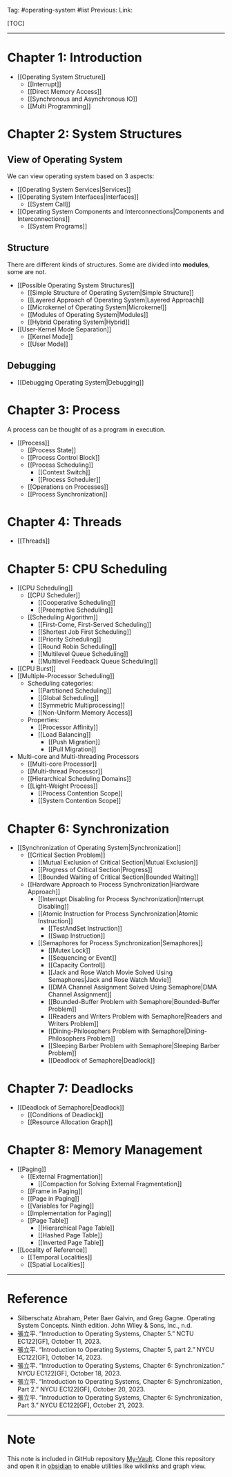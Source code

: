 Tag: #operating-system #list 
Previous: 
Link: 

[TOC]

---

# Chapter 1: Introduction

- [[Operating System Structure]]
	- [[Interrupt]]
	- [[Direct Memory Access]]
	- [[Synchronous and Asynchronous IO]]
	- [[Multi Programming]]

# Chapter 2: System Structures

## View of Operating System

We can view operating system based on 3 aspects:

- [[Operating System Services|Services]]
- [[Operating System Interfaces|Interfaces]]
	- [[System Call]]
- [[Operating System Components and Interconnections|Components and Interconnections]]
	- [[System Programs]]

## Structure

There are different kinds of structures. Some are divided into **modules**, some are not.

- [[Possible Operating System Structures]]
	- [[Simple Structure of Operating System|Simple Structure]]
	- [[Layered Approach of Operating System|Layered Approach]]
	- [[Microkernel of Operating System|Microkernel]]
	- [[Modules of Operating System|Modules]]
	- [[Hybrid Operating System|Hybrid]]
- [[User-Kernel Mode Separation]]
	- [[Kernel Mode]]
	- [[User Mode]]

## Debugging

- [[Debugging Operating System|Debugging]]

# Chapter 3: Process

A process can be thought of as a program in execution.

- [[Process]]
	- [[Process State]]
	- [[Process Control Block]]
	- [[Process Scheduling]]
		- [[Context Switch]]
		- [[Process Scheduler]]
	- [[Operations on Processes]]
	- [[Process Synchronization]]

# Chapter 4: Threads

- [[Threads]]

# Chapter 5: CPU Scheduling

- [[CPU Scheduling]]
	- [[CPU Scheduler]]
		- [[Cooperative Scheduling]]
		- [[Preemptive Scheduling]]
	- [[Scheduling Algorithm]]
		- [[First-Come, First-Served Scheduling]]
		- [[Shortest Job First Scheduling]]
		- [[Priority Scheduling]]
		- [[Round Robin Scheduling]]
		- [[Multilevel Queue Scheduling]]
		- [[Multilevel Feedback Queue Scheduling]]
- [[CPU Burst]]
- [[Multiple-Processor Scheduling]]
	- Scheduling categories:
		- [[Partitioned Scheduling]]
		- [[Global Scheduling]]
		- [[Symmetric Multiprocessing]]
		- [[Non-Uniform Memory Access]]
	- Properties:
		- [[Processor Affinity]]
		- [[Load Balancing]]
			- [[Push Migration]]
			- [[Pull Migration]]
- Multi-core and Multi-threading Processors
	- [[Multi-core Processor]]
	- [[Multi-thread Processor]]
	- [[Hierarchical Scheduling Domains]]
	- [[Light-Weight Process]]
		- [[Process Contention Scope]]
		- [[System Contention Scope]]

# Chapter 6: Synchronization

- [[Synchronization of Operating System|Synchronization]]
	- [[Critical Section Problem]]
		- [[Mutual Exclusion of Critical Section|Mutual Exclusion]]
		- [[Progress of Critical Section|Progress]]
		- [[Bounded Waiting of Critical Section|Bounded Waiting]]
	- [[Hardware Approach to Process Synchronization|Hardware Approach]]
		- [[Interrupt Disabling for Process Synchronization|Interrupt Disabling]]
		- [[Atomic Instruction for Process Synchronization|Atomic Instruction]]
			- [[TestAndSet Instruction]]
			- [[Swap Instruction]]
		- [[Semaphores for Process Synchronization|Semaphores]]
			- [[Mutex Lock]]
			- [[Sequencing or Event]]
			- [[Capacity Control]]
			- [[Jack and Rose Watch Movie Solved Using Semaphores|Jack and Rose Watch Movie]]
			- [[DMA Channel Assignment Solved Using Semaphore|DMA Channel Assignment]]
			- [[Bounded-Buffer Problem with Semaphore|Bounded-Buffer Problem]]
			- [[Readers and Writers Problem with Semaphore|Readers and Writers Problem]]
			- [[Dining-Philosophers Problem with Semaphore|Dining-Philosophers Problem]]
			- [[Sleeping Barber Problem with Semaphore|Sleeping Barber Problem]]
			- [[Deadlock of Semaphore|Deadlock]]

# Chapter 7: Deadlocks

- [[Deadlock of Semaphore|Deadlock]]
	- [[Conditions of Deadlock]]
	- [[Resource Allocation Graph]]

# Chapter 8: Memory Management

- [[Paging]]
	- [[External Fragmentation]]
		- [[Compaction for Solving External Fragmentation]]
	- [[Frame in Paging]]
	- [[Page in Paging]]
	- [[Variables for Paging]]
	- [[Implementation for Paging]]
	- [[Page Table]]
		- [[Hierarchical Page Table]]
		- [[Hashed Page Table]]
		- [[Inverted Page Table]]
- [[Locality of Reference]]
	- [[Temporal Localities]]
	- [[Spatial Localities]]

---

# Reference

- Silberschatz Abraham, Peter Baer Galvin, and Greg Gagne. Operating System Concepts. Ninth edition. John Wiley & Sons, Inc., n.d.
- 張立平. “Introduction to Operating Systems, Chapter 5.” NCTU EC122[GF], October 11, 2023.
- 張立平. “Introduction to Operating Systems, Chapter 5, part 2.” NYCU EC122[GF], October 14, 2023.
- 張立平. “Introduction to Operating Systems, Chapter 6: Synchronization.” NYCU EC122[GF], October 18, 2023.
- 張立平. “Introduction to Operating Systems, Chapter 6: Synchronization, Part 2.” NYCU EC122[GF], October 20, 2023.
- 張立平. “Introduction to Operating Systems, Chapter 6: Synchronization, Part 3.” NYCU EC122[GF], October 21, 2023.

---

# Note

This note is included in GitHub repository [My-Vault](https://github.com/LittleD3092/My-Vault.git). Clone this repository and open it in [obsidian](https://obsidian.md/) to enable utilities like wikilinks and graph view.